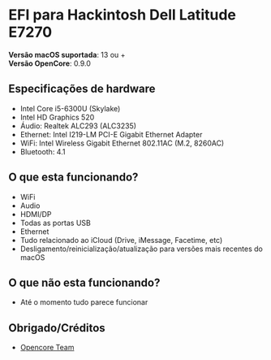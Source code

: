 # EFI para Hackintosh Dell Latitude E7270

**Versão macOS suportada**: 13 ou +
<br>
**Versão OpenCore**: 0.9.0

## Especificações de hardware
- Intel Core i5-6300U (Skylake)
- Intel HD Graphics 520
- Áudio: Realtek ALC293 (ALC3235)
- Ethernet: Intel I219-LM PCI-E Gigabit Ethernet Adapter
- WiFi: Intel Wireless Gigabit Ethernet 802.11AC (M.2, 8260AC)
- Bluetooth: 4.1

## O que esta funcionando?
- WiFi
- Audio
- HDMI/DP
- Todas as portas USB
- Ethernet
- Tudo relacionado ao iCloud (Drive, iMessage, Facetime, etc)
- Desligamento/reinicialização/atualização para versões mais recentes do macOS

## O que não esta funcionando?
- Até o momento tudo parece funcionar

## Obrigado/Créditos
- [Opencore Team](https://dortania.github.io/getting-started/)
